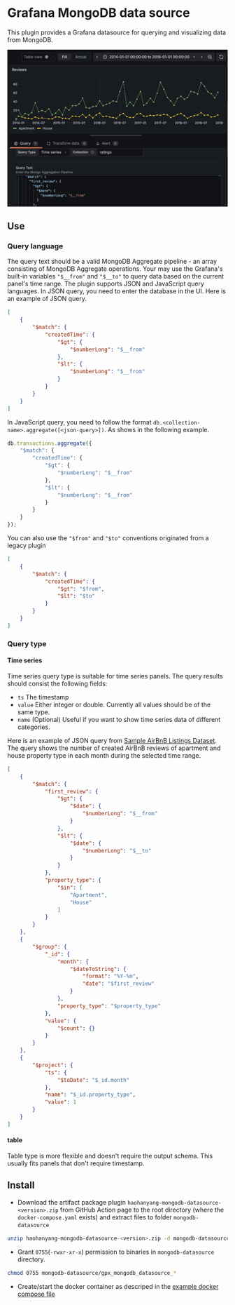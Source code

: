 # Grafana MongoDB data source

This plugin provides a Grafana datasource for querying and visualizing data from MongoDB.

![screenshot](/static/screenshot.png)

## Use
### Query language
The query text should be a valid MongoDB Aggregate pipeline - an array consisting of MongoDB Aggregate operations. Your may use the Grafana's built-in variables `"$__from"` and `"$__to"` to query data based on the current panel's time range. The plugin supports JSON and JavaScript query languages. In JSON query, you need to enter the database in the UI. Here is an example of JSON query.
```json
[
    {
        "$match": {
            "createdTime": {
                "$gt": {
                    "$numberLong": "$__from"
                },
                "$lt": {
                    "$numberLong": "$__from"
                }
            }
        }
    }
]
```
In JavaScript query, you need to follow the format `db.<collection-name>.aggregate([<json-query>])`. As shows in the following example.
```js
db.transactions.aggregate({
    "$match": {
        "createdTime": {
            "$gt": {
                "$numberLong": "$__from"
            },
            "$lt": {
                "$numberLong": "$__from"
            }
        }
    }
});
```

You can also use the `"$from"` and `"$to"` conventions originated from a legacy plugin
```json
[
    {
        "$match": {
            "createdTime": {
                "$gt": "$from",
                "$lt": "$to"
            }
        }
    }
]
```
### Query type
#### Time series
Time series query type is suitable for time series panels. The query results should consist the following fields:
* `ts`
The timestamp
* `value`
Either integer or double. Currently all values should be of the same type.
* `name` (Optional)
Useful if you want to show time series data of different categories.

Here is an example of JSON query from [Sample AirBnB Listings Dataset](https://www.mongodb.com/docs/atlas/sample-data/sample-airbnb/). The query shows the number of created AirBnB reviews of apartment and house property type in each month during the selected time range.
```json
[
    {
        "$match": {
            "first_review": {
                "$gt": {
                    "$date": {
                        "$numberLong": "$__from"
                    }
                },
                "$lt": {
                    "$date": {
                        "$numberLong": "$__to"
                    }
                }
            },
            "property_type": {
                "$in": [
                    "Apartment",
                    "House"
                ]
            }
        }
    },
    {
        "$group": {
            "_id": {
                "month": {
                    "$dateToString": {
                        "format": "%Y-%m",
                        "date": "$first_review"
                    }
                },
                "property_type": "$property_type"
            },
            "value": {
                "$count": {}
            }
        }
    },
    {
        "$project": {
            "ts": {
                "$toDate": "$_id.month"
            },
            "name": "$_id.property_type",
            "value": 1
        }
    }
]
```
#### table
Table type is more flexible and doesn't require the output schema. This usually fits  panels that don't require timestamp.


## Install
* Download the artifact package plugin `haohanyang-mongodb-datasource-<version>.zip` from GitHub Action page to the root directory (where the `docker-compose.yaml` exists) and extract files to folder `mongodb-datasource`

```bash
unzip haohanyang-mongodb-datasource-<version>.zip -d mongodb-datasource
```
* Grant `0755`(`-rwxr-xr-x`) permission to binaries in `mongodb-datasource` directory.
```bash
chmod 0755 mongodb-datasource/gpx_mongodb_datasource_*
```
* Create/start the docker container as descriped in the [example docker compose file](/docker-compose.prod.yaml)